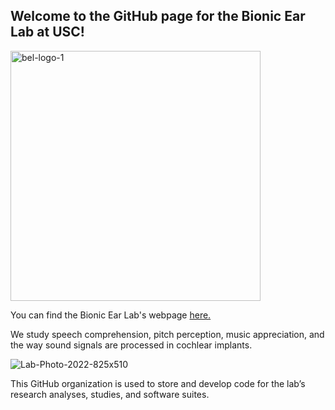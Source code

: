 ## Welcome to the GitHub page for the Bionic Ear Lab at USC!

<img width="400" height="400" alt="bel-logo-1" src="https://github.com/user-attachments/assets/c17ee6a2-ae04-499d-99fe-cdbe7251952f" />

You can find the Bionic Ear Lab's webpage [here.](https://sites.usc.edu/bionicearlab/)

We study speech comprehension, pitch perception, music appreciation, and the way sound signals are processed in cochlear implants.

![Lab-Photo-2022-825x510](https://github.com/user-attachments/assets/f324ba26-6ab0-4296-9625-50efe48c92ac)

This GitHub organization is used to store and develop code for the lab’s research analyses, studies, and software suites.


